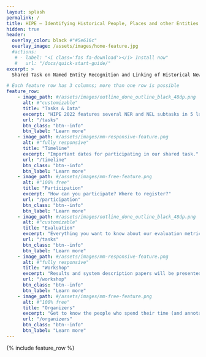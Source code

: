 ```yaml
---
layout: splash
permalink: /
title: HIPE – Identifying Historical People, Places and other Entities
hidden: true
header:
  overlay_color: black #"#5e616c"
  overlay_image: /assets/images/home-feature.jpg
  #actions:
   # - label: "<i class='fas fa-download'></i> Install now"
   #   url: "/docs/quick-start-guide/"
excerpt: >
  Shared Task on Named Entity Recognition and Linking of Historical Newspapers and Texts

# Each feature row has 3 columns; more than one row is possible
feature_row:
    - image_path: #/assets/images/outline_done_outline_black_48dp.png
      alt: #"customizable"
      title: "Tasks & Data"
      excerpt: "HIPE 2022 features several NER and NEL subtasks in 5 languages."
      url: "/tasks"
      btn_class: "btn--info"
      btn_label: "Learn more"
    - image_path: #/assets/images/mm-responsive-feature.png
      alt: #"fully responsive"
      title: "Timeline"
      excerpt: "Important dates for participating in our shared task."
      url: "/timeline"
      btn_class: "btn--info"
      btn_label: "Learn more"
    - image_path: #/assets/images/mm-free-feature.png
      alt: #"100% free"
      title: "Participation"
      excerpt: "How can you participate? Where to register?"
      url: "/participation"
      btn_class: "btn--info"
      btn_label: "Learn more"      
    - image_path: #/assets/images/outline_done_outline_black_48dp.png
      alt: #"customizable"
      title: "Evaluation"
      excerpt: "Everything you want to know about our evaluation metrics and tools. "
      url: "/tasks"
      btn_class: "btn--info"
      btn_label: "Learn more"
    - image_path: #/assets/images/mm-responsive-feature.png
      alt: #"fully responsive"
      title: "Workshop"
      excerpt: "Results and system description papers will be presented  at  CLEF 2022 in September in Bologna."
      url: "/workshop"
      btn_class: "btn--info"
      btn_label: "Learn more"
    - image_path: #/assets/images/mm-free-feature.png
      alt: #"100% free"
      title: "Organizers"
      excerpt: "Get to know the people who spend their time (and annotated data) for HIPE 2022."
      url: "/organizers"
      btn_class: "btn--info"
      btn_label: "Learn more"      
---
```


{% include feature_row %}
